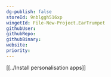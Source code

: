 ```yaml
---
dg-publish: false
storeId: 9nblggh516xp
wingetId: File-New-Project.EarTrumpet
githubUser: 
githubRepo: 
githubBinary: 
website: 
priority: 
---
```


[[../Install personalisation apps]]